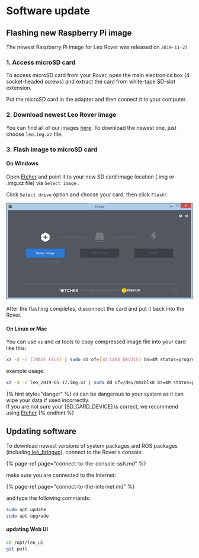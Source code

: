 # Software update

## Flashing new Raspberry Pi image

The newest Raspberry Pi image for Leo Rover was released on `2019-11-27`

### 1. Access microSD card 

To access microSD card from your Rover, open the main electronics box \(4 socket-headed screws\) and extract the card from white-tape SD-slot extension.

Put the microSD card in the adapter and then connect it to your computer.

### 2. Download newest Leo Rover image

You can find all of our images [here](http://files.fictionlab.pl/leo_images/). To download the newest one, just choose `leo.img.xz` file.

### 3. Flash image to microSD card

#### On Windows

Open [Etcher](https://www.balena.io/etcher/) and point it to your new SD card image location \(.img or .img.xz file\) via `Select image` . 

Click `Select drive` option and choose your card, then click `Flash!`.

![](../.gitbook/assets/image%20%2825%29.png)

After the flashing completes, disconnect the card and put it back into the Rover.

#### On Linux or Mac

You can use `xz` and `dd` tools to copy compressed image file into your card like this:

```bash
xz -d -c [IMAGE_FILE] | sudo dd of=[SD_CARD_DEVICE] bs=4M status=progress
```

example usage:

```bash
xz -d -c leo_2019-05-17.img.xz | sudo dd of=/dev/mmcblk0 bs=4M status=progress
```

{% hint style="danger" %}
`dd` can be dangerous to your system as it can wipe your data if used incorrectly.   
If you are not sure your \[SD\_CARD\_DEVICE\] is correct, we recommend using [Etcher](https://www.balena.io/etcher/)
{% endhint %}

## Updating software

To download newest versions of system packages and ROS packages \(including[ leo\_bringup](https://github.com/LeoRover/leo_bringup)\), connect to the Rover's console:

{% page-ref page="connect-to-the-console-ssh.md" %}

make sure you are connected to the Internet:

{% page-ref page="connect-to-the-internet.md" %}

and type the following commands:

```bash
sudo apt update
sudo apt upgrade
```

#### updating Web UI

```bash
cd /opt/leo_ui
git pull
```

